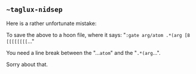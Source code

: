 ## `~taglux-nidsep`
Here is a rather unfortunate mistake:

To save the above to a hoon file, where it says: "`:gate arg/atom .*(arg [8 [[[[[[[[`..." 

You need a line break between the "...`atom`" and the "`.*(arg`...".

Sorry about that.